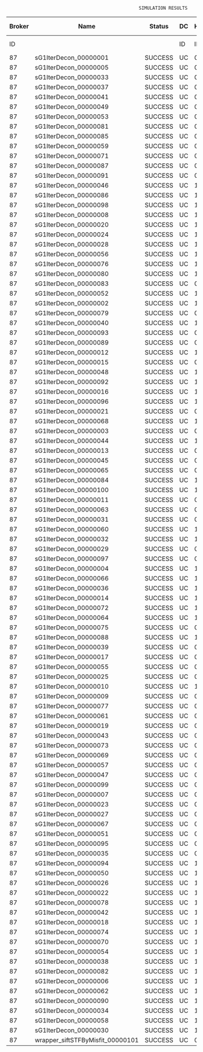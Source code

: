 

                                                     SIMULATION RESULTS

|Broker|         Name         | Status|  DC  |Host|Host PEs |VM|   VM PEs|   VM MIPS|ActivityLen|StartTime|FinishTime|ExecTime
|------|----------------------|-------|------|----|---------|--|---------|----------|-----------|---------|----------|--------
|    ID|                      |       |    ID|  ID|CPU cores|ID|CPU cores|        MI|         MI|  Seconds|   Seconds| Seconds
|    87| sG1IterDecon_00000001|SUCCESS|    UC|   0|       12|348|        2|    1000.0|      56150|  93999.6|   94702.7|   703.1
|    87| sG1IterDecon_00000005|SUCCESS|    UC|   0|       12|348|        2|    1000.0|      56150|  93999.6|   94702.7|   703.1
|    87| sG1IterDecon_00000033|SUCCESS|    UC|   0|       12|348|        2|    1000.0|      56150|  93999.6|   94702.7|   703.1
|    87| sG1IterDecon_00000037|SUCCESS|    UC|   0|       12|348|        2|    1000.0|      56150|  93999.6|   94702.7|   703.1
|    87| sG1IterDecon_00000041|SUCCESS|    UC|   0|       12|348|        2|    1000.0|      56150|  93999.6|   94702.7|   703.1
|    87| sG1IterDecon_00000049|SUCCESS|    UC|   0|       12|348|        2|    1000.0|      56150|  93999.6|   94702.7|   703.1
|    87| sG1IterDecon_00000053|SUCCESS|    UC|   0|       12|348|        2|    1000.0|      56150|  93999.6|   94702.7|   703.1
|    87| sG1IterDecon_00000081|SUCCESS|    UC|   0|       12|348|        2|    1000.0|      56150|  93999.6|   94702.7|   703.1
|    87| sG1IterDecon_00000085|SUCCESS|    UC|   0|       12|348|        2|    1000.0|      56150|  93999.6|   94702.7|   703.1
|    87| sG1IterDecon_00000059|SUCCESS|    UC|   0|       12|350|        2|    1000.0|      56150|  93999.6|   94702.7|   703.1
|    87| sG1IterDecon_00000071|SUCCESS|    UC|   0|       12|350|        2|    1000.0|      56150|  93999.6|   94702.7|   703.1
|    87| sG1IterDecon_00000087|SUCCESS|    UC|   0|       12|350|        2|    1000.0|      56150|  93999.6|   94702.7|   703.1
|    87| sG1IterDecon_00000091|SUCCESS|    UC|   0|       12|350|        2|    1000.0|      56150|  93999.6|   94702.7|   703.1
|    87| sG1IterDecon_00000046|SUCCESS|    UC|   1|       12|349|        2|    1000.0|      56150|  93999.6|   94702.7|   703.1
|    87| sG1IterDecon_00000086|SUCCESS|    UC|   1|       12|349|        2|    1000.0|      56150|  93999.6|   94702.7|   703.1
|    87| sG1IterDecon_00000098|SUCCESS|    UC|   1|       12|349|        2|    1000.0|      56150|  93999.6|   94702.7|   703.1
|    87| sG1IterDecon_00000008|SUCCESS|    UC|   1|       12|351|        2|    1000.0|      56150|  93999.6|   94702.7|   703.1
|    87| sG1IterDecon_00000020|SUCCESS|    UC|   1|       12|351|        2|    1000.0|      56150|  93999.6|   94702.7|   703.1
|    87| sG1IterDecon_00000024|SUCCESS|    UC|   1|       12|351|        2|    1000.0|      56150|  93999.6|   94702.7|   703.1
|    87| sG1IterDecon_00000028|SUCCESS|    UC|   1|       12|351|        2|    1000.0|      56150|  93999.6|   94702.7|   703.1
|    87| sG1IterDecon_00000056|SUCCESS|    UC|   1|       12|351|        2|    1000.0|      56150|  93999.6|   94702.7|   703.1
|    87| sG1IterDecon_00000076|SUCCESS|    UC|   1|       12|351|        2|    1000.0|      56150|  93999.6|   94702.7|   703.1
|    87| sG1IterDecon_00000080|SUCCESS|    UC|   1|       12|351|        2|    1000.0|      56150|  93999.6|   94702.7|   703.1
|    87| sG1IterDecon_00000083|SUCCESS|    UC|   0|       12|350|        2|    1000.0|      59381|  93999.6|   94736.9|   737.2
|    87| sG1IterDecon_00000052|SUCCESS|    UC|   1|       12|351|        2|    1000.0|      61375|  93999.6|   94749.9|   750.3
|    87| sG1IterDecon_00000002|SUCCESS|    UC|   1|       12|349|        2|    1000.0|      60450|  93999.6|   94750.6|   751.0
|    87| sG1IterDecon_00000079|SUCCESS|    UC|   0|       12|350|        2|    1000.0|      83667|  93999.6|   94979.8|   980.2
|    87| sG1IterDecon_00000040|SUCCESS|    UC|   1|       12|351|        2|    1000.0|      91200|  93999.6|   95005.0|  1005.3
|    87| sG1IterDecon_00000093|SUCCESS|    UC|   0|       12|348|        2|    1000.0|      96311|  93999.6|   95024.4|  1024.7
|    87| sG1IterDecon_00000089|SUCCESS|    UC|   0|       12|348|        2|    1000.0|     115702|  93999.6|   95170.2|  1170.6
|    87| sG1IterDecon_00000012|SUCCESS|    UC|   1|       12|351|        2|    1000.0|     117306|  93999.6|   95213.9|  1214.2
|    87| sG1IterDecon_00000015|SUCCESS|    UC|   0|       12|350|        2|    1000.0|     115126|  93999.6|   95279.6|  1280.0
|    87| sG1IterDecon_00000048|SUCCESS|    UC|   1|       12|351|        2|    1000.0|     131219|  93999.6|   95318.7|  1319.0
|    87| sG1IterDecon_00000092|SUCCESS|    UC|   1|       12|351|        2|    1000.0|     135995|  93999.6|   95352.3|  1352.7
|    87| sG1IterDecon_00000016|SUCCESS|    UC|   1|       12|351|        2|    1000.0|     144034|  93999.6|   95404.9|  1405.3
|    87| sG1IterDecon_00000096|SUCCESS|    UC|   1|       12|351|        2|    1000.0|     146964|  93999.6|   95422.6|  1422.9
|    87| sG1IterDecon_00000021|SUCCESS|    UC|   0|       12|348|        2|    1000.0|     156382|  93999.6|   95456.8|  1457.1
|    87| sG1IterDecon_00000068|SUCCESS|    UC|   1|       12|351|        2|    1000.0|     162933|  93999.6|   95510.9|  1511.2
|    87| sG1IterDecon_00000003|SUCCESS|    UC|   0|       12|350|        2|    1000.0|     143490|  93999.6|   95535.3|  1535.6
|    87| sG1IterDecon_00000044|SUCCESS|    UC|   1|       12|351|        2|    1000.0|     168756|  93999.6|   95539.9|  1540.3
|    87| sG1IterDecon_00000013|SUCCESS|    UC|   0|       12|348|        2|    1000.0|     173487|  93999.6|   95568.7|  1569.1
|    87| sG1IterDecon_00000045|SUCCESS|    UC|   0|       12|348|        2|    1000.0|     193935|  93999.6|   95692.0|  1692.3
|    87| sG1IterDecon_00000065|SUCCESS|    UC|   0|       12|348|        2|    1000.0|     195345|  93999.6|   95699.7|  1700.1
|    87| sG1IterDecon_00000084|SUCCESS|    UC|   1|       12|351|        2|    1000.0|     231134|  93999.6|   95821.0|  1821.4
|    87| sG1IterDecon_00000100|SUCCESS|    UC|   1|       12|351|        2|    1000.0|     237950|  93999.6|   95848.3|  1848.7
|    87| sG1IterDecon_00000011|SUCCESS|    UC|   0|       12|350|        2|    1000.0|     182930|  93999.6|   95872.7|  1873.1
|    87| sG1IterDecon_00000063|SUCCESS|    UC|   0|       12|350|        2|    1000.0|     188230|  93999.6|   95915.1|  1915.4
|    87| sG1IterDecon_00000031|SUCCESS|    UC|   0|       12|350|        2|    1000.0|     190673|  93999.6|   95933.5|  1933.9
|    87| sG1IterDecon_00000060|SUCCESS|    UC|   1|       12|351|        2|    1000.0|     265578|  93999.6|   95945.3|  1945.7
|    87| sG1IterDecon_00000032|SUCCESS|    UC|   1|       12|351|        2|    1000.0|     270491|  93999.6|   95960.0|  1960.4
|    87| sG1IterDecon_00000029|SUCCESS|    UC|   0|       12|348|        2|    1000.0|     252025|  93999.6|   95983.2|  1983.5
|    87| sG1IterDecon_00000097|SUCCESS|    UC|   0|       12|348|        2|    1000.0|     274532|  93999.6|   96084.7|  2085.0
|    87| sG1IterDecon_00000004|SUCCESS|    UC|   1|       12|351|        2|    1000.0|     334964|  93999.6|   96121.3|  2121.7
|    87| sG1IterDecon_00000066|SUCCESS|    UC|   1|       12|349|        2|    1000.0|     190704|  93999.6|   96122.8|  2123.2
|    87| sG1IterDecon_00000036|SUCCESS|    UC|   1|       12|351|        2|    1000.0|     337139|  93999.6|   96125.6|  2126.0
|    87| sG1IterDecon_00000014|SUCCESS|    UC|   1|       12|349|        2|    1000.0|     197394|  93999.6|   96189.9|  2190.2
|    87| sG1IterDecon_00000072|SUCCESS|    UC|   1|       12|351|        2|    1000.0|     387256|  93999.6|   96201.0|  2201.3
|    87| sG1IterDecon_00000064|SUCCESS|    UC|   1|       12|351|        2|    1000.0|     394582|  93999.6|   96208.3|  2208.6
|    87| sG1IterDecon_00000075|SUCCESS|    UC|   0|       12|350|        2|    1000.0|     234888|  93999.6|   96245.4|  2245.7
|    87| sG1IterDecon_00000088|SUCCESS|    UC|   1|       12|351|        2|    1000.0|     467079|  93999.6|   96280.8|  2281.2
|    87| sG1IterDecon_00000039|SUCCESS|    UC|   0|       12|350|        2|    1000.0|     244204|  93999.6|   96306.4|  2306.7
|    87| sG1IterDecon_00000017|SUCCESS|    UC|   0|       12|348|        2|    1000.0|     341331|  93999.6|   96352.0|  2352.4
|    87| sG1IterDecon_00000055|SUCCESS|    UC|   0|       12|350|        2|    1000.0|     255737|  93999.6|   96375.9|  2376.2
|    87| sG1IterDecon_00000025|SUCCESS|    UC|   0|       12|348|        2|    1000.0|     358800|  93999.6|   96413.3|  2413.7
|    87| sG1IterDecon_00000010|SUCCESS|    UC|   1|       12|349|        2|    1000.0|     225339|  93999.6|   96456.4|  2456.7
|    87| sG1IterDecon_00000009|SUCCESS|    UC|   0|       12|348|        2|    1000.0|     391043|  93999.6|   96510.3|  2510.6
|    87| sG1IterDecon_00000077|SUCCESS|    UC|   0|       12|348|        2|    1000.0|     424669|  93999.6|   96594.3|  2594.6
|    87| sG1IterDecon_00000061|SUCCESS|    UC|   0|       12|348|        2|    1000.0|     449668|  93999.6|   96644.3|  2644.6
|    87| sG1IterDecon_00000019|SUCCESS|    UC|   0|       12|350|        2|    1000.0|     310565|  93999.6|   96679.0|  2679.4
|    87| sG1IterDecon_00000043|SUCCESS|    UC|   0|       12|350|        2|    1000.0|     315524|  93999.6|   96703.8|  2704.2
|    87| sG1IterDecon_00000073|SUCCESS|    UC|   0|       12|348|        2|    1000.0|     514833|  93999.6|   96742.2|  2742.6
|    87| sG1IterDecon_00000069|SUCCESS|    UC|   0|       12|348|        2|    1000.0|     517533|  93999.6|   96744.9|  2745.2
|    87| sG1IterDecon_00000057|SUCCESS|    UC|   0|       12|348|        2|    1000.0|     548071|  93999.6|   96775.4|  2775.8
|    87| sG1IterDecon_00000047|SUCCESS|    UC|   0|       12|350|        2|    1000.0|     378587|  93999.6|   96988.0|  2988.3
|    87| sG1IterDecon_00000099|SUCCESS|    UC|   0|       12|350|        2|    1000.0|     388369|  93999.6|   97027.1|  3027.4
|    87| sG1IterDecon_00000007|SUCCESS|    UC|   0|       12|350|        2|    1000.0|     417184|  93999.6|   97128.3|  3128.6
|    87| sG1IterDecon_00000023|SUCCESS|    UC|   0|       12|350|        2|    1000.0|     440432|  93999.6|   97198.1|  3198.5
|    87| sG1IterDecon_00000027|SUCCESS|    UC|   0|       12|350|        2|    1000.0|     452997|  93999.6|   97229.5|  3229.8
|    87| sG1IterDecon_00000067|SUCCESS|    UC|   0|       12|350|        2|    1000.0|     473732|  93999.6|   97271.1|  3271.4
|    87| sG1IterDecon_00000051|SUCCESS|    UC|   0|       12|350|        2|    1000.0|     478427|  93999.6|   97278.1|  3278.5
|    87| sG1IterDecon_00000095|SUCCESS|    UC|   0|       12|350|        2|    1000.0|     485151|  93999.6|   97284.9|  3285.2
|    87| sG1IterDecon_00000035|SUCCESS|    UC|   0|       12|350|        2|    1000.0|     493480|  93999.6|   97293.1|  3293.5
|    87| sG1IterDecon_00000094|SUCCESS|    UC|   1|       12|349|        2|    1000.0|     318396|  93999.6|   97295.3|  3295.6
|    87| sG1IterDecon_00000050|SUCCESS|    UC|   1|       12|349|        2|    1000.0|     318735|  93999.6|   97298.2|  3298.5
|    87| sG1IterDecon_00000026|SUCCESS|    UC|   1|       12|349|        2|    1000.0|     322630|  93999.6|   97329.3|  3329.6
|    87| sG1IterDecon_00000022|SUCCESS|    UC|   1|       12|349|        2|    1000.0|     357190|  93999.6|   97589.4|  3589.7
|    87| sG1IterDecon_00000078|SUCCESS|    UC|   1|       12|349|        2|    1000.0|     360476|  93999.6|   97612.5|  3612.9
|    87| sG1IterDecon_00000042|SUCCESS|    UC|   1|       12|349|        2|    1000.0|     368699|  93999.6|   97666.3|  3666.7
|    87| sG1IterDecon_00000018|SUCCESS|    UC|   1|       12|349|        2|    1000.0|     414263|  93999.6|   97940.9|  3941.2
|    87| sG1IterDecon_00000074|SUCCESS|    UC|   1|       12|349|        2|    1000.0|     424552|  93999.6|   97997.8|  3998.1
|    87| sG1IterDecon_00000070|SUCCESS|    UC|   1|       12|349|        2|    1000.0|     448310|  93999.6|   98116.6|  4116.9
|    87| sG1IterDecon_00000054|SUCCESS|    UC|   1|       12|349|        2|    1000.0|     450508|  93999.6|   98126.5|  4126.9
|    87| sG1IterDecon_00000038|SUCCESS|    UC|   1|       12|349|        2|    1000.0|     477933|  93999.6|   98236.3|  4236.6
|    87| sG1IterDecon_00000082|SUCCESS|    UC|   1|       12|349|        2|    1000.0|     479541|  93999.6|   98241.9|  4242.3
|    87| sG1IterDecon_00000006|SUCCESS|    UC|   1|       12|349|        2|    1000.0|     495411|  93999.6|   98289.6|  4290.0
|    87| sG1IterDecon_00000062|SUCCESS|    UC|   1|       12|349|        2|    1000.0|     512294|  93999.6|   98331.8|  4332.1
|    87| sG1IterDecon_00000090|SUCCESS|    UC|   1|       12|349|        2|    1000.0|     525791|  93999.6|   98358.8|  4359.1
|    87| sG1IterDecon_00000034|SUCCESS|    UC|   1|       12|349|        2|    1000.0|     550026|  93999.6|   98395.3|  4395.6
|    87| sG1IterDecon_00000058|SUCCESS|    UC|   1|       12|349|        2|    1000.0|     559233|  93999.6|   98404.5|  4404.8
|    87| sG1IterDecon_00000030|SUCCESS|    UC|   1|       12|349|        2|    1000.0|     560188|  93999.6|   98405.5|  4405.8
|    87|wrapper_siftSTFByMisfit_00000101|SUCCESS|    UC|   0|       12|348|        2|    1000.0|      13510|  98405.5|   98419.1|    13.6

